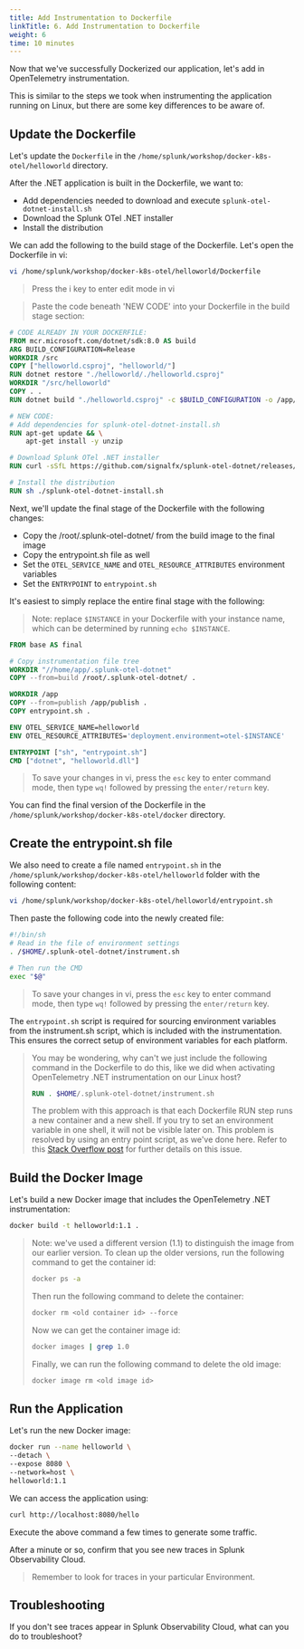 ```yaml
---
title: Add Instrumentation to Dockerfile
linkTitle: 6. Add Instrumentation to Dockerfile
weight: 6
time: 10 minutes
---
```


Now that we've successfully Dockerized our application, let's add in OpenTelemetry instrumentation. 

This is similar to the steps we took when instrumenting the application running on Linux, but there 
are some key differences to be aware of. 

## Update the Dockerfile 

Let's update the `Dockerfile` in the `/home/splunk/workshop/docker-k8s-otel/helloworld` directory.  

After the .NET application is built in the Dockerfile, we want to: 

* Add dependencies needed to download and execute `splunk-otel-dotnet-install.sh`
* Download the Splunk OTel .NET installer
* Install the distribution

We can add the following to the build stage of the Dockerfile. Let's open the Dockerfile in vi:

``` bash
vi /home/splunk/workshop/docker-k8s-otel/helloworld/Dockerfile
```
> Press the i key to enter edit mode in vi

> Paste the code beneath 'NEW CODE' into your Dockerfile in the build stage section:

``` dockerfile
# CODE ALREADY IN YOUR DOCKERFILE:
FROM mcr.microsoft.com/dotnet/sdk:8.0 AS build
ARG BUILD_CONFIGURATION=Release
WORKDIR /src
COPY ["helloworld.csproj", "helloworld/"]
RUN dotnet restore "./helloworld/./helloworld.csproj"
WORKDIR "/src/helloworld"
COPY . .
RUN dotnet build "./helloworld.csproj" -c $BUILD_CONFIGURATION -o /app/build

# NEW CODE:
# Add dependencies for splunk-otel-dotnet-install.sh
RUN apt-get update && \
	apt-get install -y unzip

# Download Splunk OTel .NET installer
RUN curl -sSfL https://github.com/signalfx/splunk-otel-dotnet/releases/latest/download/splunk-otel-dotnet-install.sh -O

# Install the distribution
RUN sh ./splunk-otel-dotnet-install.sh
```

Next, we'll update the final stage of the Dockerfile with the following changes: 

* Copy the /root/.splunk-otel-dotnet/ from the build image to the final image 
* Copy the entrypoint.sh file as well 
* Set the `OTEL_SERVICE_NAME` and `OTEL_RESOURCE_ATTRIBUTES` environment variables 
* Set the `ENTRYPOINT` to `entrypoint.sh` 

It's easiest to simply replace the entire final stage with the following:

> Note: replace `$INSTANCE` in your Dockerfile with your instance name,
> which can be determined by running `echo $INSTANCE`.

``` dockerfile 
FROM base AS final

# Copy instrumentation file tree
WORKDIR "//home/app/.splunk-otel-dotnet"
COPY --from=build /root/.splunk-otel-dotnet/ .

WORKDIR /app
COPY --from=publish /app/publish .
COPY entrypoint.sh .

ENV OTEL_SERVICE_NAME=helloworld
ENV OTEL_RESOURCE_ATTRIBUTES='deployment.environment=otel-$INSTANCE'

ENTRYPOINT ["sh", "entrypoint.sh"]
CMD ["dotnet", "helloworld.dll"]
```

> To save your changes in vi, press the `esc` key to enter command mode, then type `wq!` followed by pressing the `enter/return` key.

You can find the final version of the Dockerfile in the 
`/home/splunk/workshop/docker-k8s-otel/docker` directory. 


## Create the entrypoint.sh file

We also need to create a file named `entrypoint.sh` in the `/home/splunk/workshop/docker-k8s-otel/helloworld` folder 
with the following content: 

``` bash
vi /home/splunk/workshop/docker-k8s-otel/helloworld/entrypoint.sh
```
Then paste the following code into the newly created file:

``` bash
#!/bin/sh
# Read in the file of environment settings
. /$HOME/.splunk-otel-dotnet/instrument.sh

# Then run the CMD
exec "$@"
```
> To save your changes in vi, press the `esc` key to enter command mode, then type `wq!` followed by pressing the `enter/return` key.

The `entrypoint.sh` script is required for sourcing environment variables from the instrument.sh script, 
which is included with the instrumentation. This ensures the correct setup of environment variables 
for each platform.

> You may be wondering, why can't we just include the following command in the Dockerfile to do this, 
> like we did when activating OpenTelemetry .NET instrumentation on our Linux host? 
> ``` dockerfile
> RUN . $HOME/.splunk-otel-dotnet/instrument.sh
> ```
> The problem with this approach is that each Dockerfile RUN step runs a new container and a new shell. 
> If you try to set an environment variable in one shell, it will not be visible later on.
> This problem is resolved by using an entry point script, as we've done here. 
> Refer to this [Stack Overflow post](https://stackoverflow.com/questions/55921914/how-to-source-a-script-with-environment-variables-in-a-docker-build-process) 
> for further details on this issue. 

## Build the Docker Image 

Let's build a new Docker image that includes the OpenTelemetry .NET instrumentation: 

``` bash
docker build -t helloworld:1.1 .
```

> Note: we've used a different version (1.1) to distinguish the image from our earlier version. 
> To clean up the older versions, run the following command to get the container id:  
> ``` bash
> docker ps -a
> ```
> Then run the following command to delete the container: 
> ``` bash
> docker rm <old container id> --force
> ```
> Now we can get the container image id:
> ``` bash
> docker images | grep 1.0
> ```
> Finally, we can run the following command to delete the old image: 
> ``` bash
> docker image rm <old image id>
> ```

## Run the Application 

Let's run the new Docker image: 

``` bash
docker run --name helloworld \
--detach \
--expose 8080 \
--network=host \
helloworld:1.1
```

We can access the application using: 

``` bash
curl http://localhost:8080/hello
```

Execute the above command a few times to generate some traffic.  

After a minute or so, confirm that you see new traces in Splunk Observability Cloud. 

> Remember to look for traces in your particular Environment. 
 
## Troubleshooting

If you don't see traces appear in Splunk Observability Cloud, what can you do to troubleshoot? 